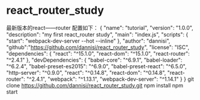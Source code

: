 # react_router_study
最新版本的react——router
配置如下：
{
  "name": "tutorial",
  "version": "1.0.0",
  "description": "my first react_router study",
  "main": "index.js",
  "scripts": {
    "start": "webpack-dev-server --hot --inline"
  },
  "author": "dannisi",
  "github":"https://github.com/dannisi/react_router_study",
  "license": "ISC",
  "dependencies": {
    "react": "^15.1.0",
    "react-dom": "^15.1.0",
    "react-router": "^2.4.1"
  },
  "devDependencies": {
    "babel-core": "^6.9.1",
    "babel-loader": "^6.2.4",
    "babel-preset-es2015": "^6.9.0",
    "babel-preset-react": "^6.5.0",
    "http-server": "^0.9.0",
    "react": "^0.14.8",
    "react-dom": "^0.14.8",
    "react-router": "^2.4.1",
    "webpack": "^1.13.1",
    "webpack-dev-server": "^1.14.1"
  }
}
git clone https://github.com/dannisi/react_router_study.git
npm install
npm start

